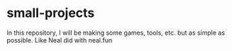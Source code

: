 # small-projects
In this repository, I will be making some games, tools, etc. but as simple as possible. Like Neal did with neal.fun
